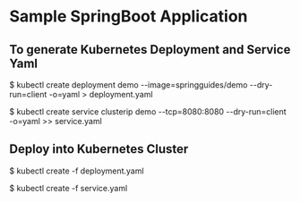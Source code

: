 # Sample SpringBoot Application


## To generate Kubernetes Deployment and Service Yaml

  $ kubectl create deployment demo --image=springguides/demo --dry-run=client -o=yaml > deployment.yaml

  $ kubectl create service clusterip demo --tcp=8080:8080 --dry-run=client -o=yaml >> service.yaml

## Deploy into Kubernetes Cluster

  $ kubectl create -f deployment.yaml

  $ kubectl create -f service.yaml
